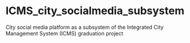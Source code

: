# ICMS_city_socialmedia_subsystem
City social media platform as a subsystem of the Integrated City Management System (ICMS) graduation project
